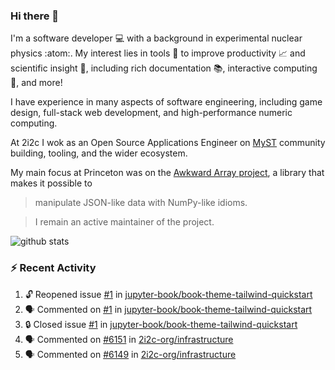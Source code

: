 ### Hi there 👋 

I'm a software developer 💻 with a background in experimental nuclear physics :atom:. My interest lies in tools :wrench: to improve productivity :chart_with_upwards_trend: and scientific insight :telescope:, including rich documentation 📚, interactive computing 🧮, and more! 

I have experience in many aspects of software engineering, including game design, full-stack web development, and high-performance numeric computing. 

At 2i2c I wok as an Open Source Applications Engineer on [MyST](https://github.com/jupyter-book/mystmd) community building, tooling, and the wider ecosystem. 

My main focus at Princeton was on the [Awkward Array project](awkward-array.org/), a library that makes it possible to 
> manipulate JSON-like data with NumPy-like idioms.

> I remain an active maintainer of the project. 

![github stats](https://github-readme-stats.vercel.app/api?username=agoose77&show_icons=true&hide_rank=true&hide_title=true&bg_color=30,e76445,904e95&text_color=efe3ec&icon_color=efe3ec)
<!--
**agoose77/agoose77** is a ✨ _special_ ✨ repository because its `README.md` (this file) appears on your GitHub profile.

Here are some ideas to get you started:

- 🔭 I’m currently working on ...
- 🌱 I’m currently learning ...
- 👯 I’m looking to collaborate on ...
- 🤔 I’m looking for help with ...
- 💬 Ask me about ...
- 📫 How to reach me: ...
- 😄 Pronouns: ...
- ⚡ Fun fact: ...
-->

### :zap: Recent Activity

<!--START_SECTION:activity-->
1. 🔓 Reopened issue [#1](https://github.com/jupyter-book/book-theme-tailwind-quickstart/issues/1) in [jupyter-book/book-theme-tailwind-quickstart](https://github.com/jupyter-book/book-theme-tailwind-quickstart)
2. 🗣 Commented on [#1](https://github.com/jupyter-book/book-theme-tailwind-quickstart/issues/1#issuecomment-2976120150) in [jupyter-book/book-theme-tailwind-quickstart](https://github.com/jupyter-book/book-theme-tailwind-quickstart)
3. 🔒 Closed issue [#1](https://github.com/jupyter-book/book-theme-tailwind-quickstart/issues/1) in [jupyter-book/book-theme-tailwind-quickstart](https://github.com/jupyter-book/book-theme-tailwind-quickstart)
4. 🗣 Commented on [#6151](https://github.com/2i2c-org/infrastructure/issues/6151#issuecomment-2976077858) in [2i2c-org/infrastructure](https://github.com/2i2c-org/infrastructure)
5. 🗣 Commented on [#6149](https://github.com/2i2c-org/infrastructure/issues/6149#issuecomment-2976077719) in [2i2c-org/infrastructure](https://github.com/2i2c-org/infrastructure)
<!--END_SECTION:activity-->
